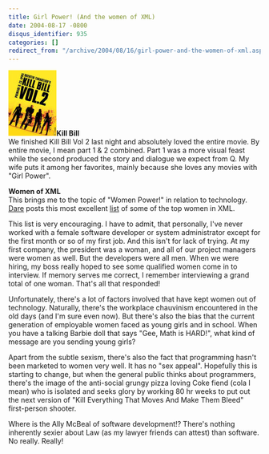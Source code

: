 ```yaml
---
title: Girl Power! (And the women of XML)
date: 2004-08-17 -0800
disqus_identifier: 935
categories: []
redirect_from: "/archive/2004/08/16/girl-power-and-the-women-of-xml.aspx/"
---
```


![Kill Bill Vol2](/images/killbillvol2.jpg)**Kill Bill**\
 We finished Kill Bill Vol 2 last night and absolutely loved the entire
movie. By entire movie, I mean part 1 & 2 combined. Part 1 was a more
visual feast while the second produced the story and dialogue we expect
from Q. My wife puts it among her favorites, mainly because she loves
any movies with "Girl Power".

**Women of XML**\
 This brings me to the topic of "Women Power!" in relation to
technology. [Dare](http://www.25hoursaday.com/weblog/) posts this most
excellent
[list](http://www.25hoursaday.com/weblog/PermaLink.aspx?guid=c74eebda-4ccb-48b6-ba6c-06bc2cf08c79)
of some of the top women in XML.

This list is very encouraging. I have to admit, that personally, I've
never worked with a female software developer or system administrator
except for the first month or so of my first job. And this isn't for
lack of trying. At my first company, the president was a woman, and all
of our project managers were women as well. But the developers were all
men. When we were hiring, my boss really hoped to see some qualified
women come in to interview. If memory serves me correct, I remember
interviewing a grand total of one woman. That's all that responded!

Unfortunately, there's a lot of factors involved that have kept women
out of technology. Naturally, there's the workplace chauvinism
encountered in the old days (and I'm sure even now). But there's also
the bias that the current generation of employable women faced as young
girls and in school. When you have a talking Barbie doll that says "Gee,
Math is HARD!", what kind of message are you sending young girls?

Apart from the subtle sexism, there's also the fact that programming
hasn't been marketed to women very well. It has no "sex appeal".
Hopefully this is starting to change, but when the general public thinks
about programmers, there's the image of the anti-social grungy pizza
loving Coke fiend (cola I mean) who is isolated and seeks glory by
working 80 hr weeks to put out the next version of "Kill Everything That
Moves And Make Them Bleed" first-person shooter.

Where is the Ally McBeal of software development!? There's nothing
inherently sexier about Law (as my lawyer friends can attest) than
software. No really. Really!

